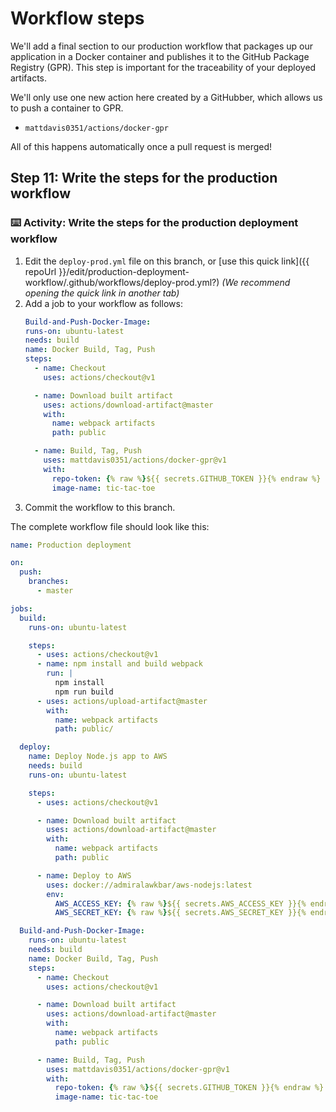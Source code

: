 # Workflow steps

We'll add a final section to our production workflow that packages up our application in a Docker container and publishes it to the GitHub Package Registry (GPR). This step is important for the traceability of your deployed artifacts.

We'll only use one new action here created by a GitHubber, which allows us to push a container to GPR. 
- `mattdavis0351/actions/docker-gpr`

All of this happens automatically once a pull request is merged!

## Step 11: Write the steps for the production workflow

### :keyboard: Activity: Write the steps for the production deployment workflow

1. Edit the `deploy-prod.yml` file on this branch, or [use this quick link]({{ repoUrl }}/edit/production-deployment-workflow/.github/workflows/deploy-prod.yml?) _(We recommend opening the quick link in another tab)_
1. Add a job to your workflow as follows:
    ```yml
    Build-and-Push-Docker-Image:
    runs-on: ubuntu-latest
    needs: build
    name: Docker Build, Tag, Push
    steps:
      - name: Checkout
        uses: actions/checkout@v1

      - name: Download built artifact
        uses: actions/download-artifact@master
        with:
          name: webpack artifacts
          path: public

      - name: Build, Tag, Push
        uses: mattdavis0351/actions/docker-gpr@v1
        with:
          repo-token: {% raw %}${{ secrets.GITHUB_TOKEN }}{% endraw %}
          image-name: tic-tac-toe
    ```
1. Commit the workflow to this branch.

The complete workflow file should look like this:

```yml
name: Production deployment

on: 
  push:
    branches:
      - master

jobs:
  build:
    runs-on: ubuntu-latest

    steps:
      - uses: actions/checkout@v1
      - name: npm install and build webpack
        run: |
          npm install
          npm run build
      - uses: actions/upload-artifact@master
        with:
          name: webpack artifacts
          path: public/

  deploy:
    name: Deploy Node.js app to AWS
    needs: build
    runs-on: ubuntu-latest

    steps:
      - uses: actions/checkout@v1

      - name: Download built artifact
        uses: actions/download-artifact@master
        with:
          name: webpack artifacts
          path: public

      - name: Deploy to AWS
        uses: docker://admiralawkbar/aws-nodejs:latest
        env:
          AWS_ACCESS_KEY: {% raw %}${{ secrets.AWS_ACCESS_KEY }}{% endraw %}
          AWS_SECRET_KEY: {% raw %}${{ secrets.AWS_SECRET_KEY }}{% endraw %}

  Build-and-Push-Docker-Image:
    runs-on: ubuntu-latest
    needs: build
    name: Docker Build, Tag, Push
    steps:
      - name: Checkout
        uses: actions/checkout@v1

      - name: Download built artifact
        uses: actions/download-artifact@master
        with:
          name: webpack artifacts
          path: public

      - name: Build, Tag, Push
        uses: mattdavis0351/actions/docker-gpr@v1
        with:
          repo-token: {% raw %}${{ secrets.GITHUB_TOKEN }}{% endraw %}
          image-name: tic-tac-toe
```
